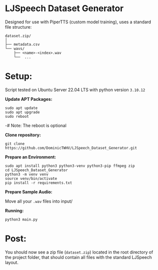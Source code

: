 # LJSpeech Dataset Generator

Designed for use with PiperTTS (custom model training), uses a standard file structure:
```
dataset.zip/
│
├── metadata.csv
└── wavs/
    ├── <name>-<index>.wav
    └──  ...
```

# Setup:

Script tested on Ubuntu Server 22.04 LTS with python version `3.10.12`

**Update APT Packages:**

```
sudo apt update
sudo apt upgrade
sudo reboot
```
-# Note: The reboot is optional

**Clone repository:**

```
git clone https://github.com/DominicTWHV/LJSpeech_Dataset_Generator.git
```

**Prepare an Environment:**

```
sudo apt install python3 python3-venv python3-pip ffmpeg zip
cd LJSpeech_Dataset_Generator
python3 -m venv venv
source venv/bin/activate
pip install -r requirements.txt
```

**Prepare Sample Audio:**

Move all your `.wav` files into input/

**Running:**

```
python3 main.py
```

# Post:

You should now see a zip file (`dataset.zip`) located in the root directory of the project folder, that should contain all files with the standard LJSpeech layout.


